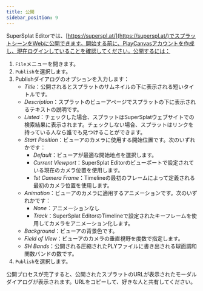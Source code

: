 ```yaml
---
title: 公開
sidebar_position: 9
---
```


SuperSplat Editorでは、[https://superspl.at/](https://superspl.at/)でスプラットシーンをWebに公開できます。開始する前に、PlayCanvasアカウントを作成し、現在ログインしていることを確認してください。公開するには：

1. `File`メニューを開きます。
2. `Publish`を選択します。
3. Publishダイアログのオプションを入力します：
    * _Title_：公開されるとスプラットのサムネイルの下に表示される短いタイトルです。
    * _Description_：スプラットのビューアページでスプラットの下に表示されるテキストの説明です。
    * _Listed_：チェックした場合、スプラットはSuperSplatウェブサイトでの検索結果に表示されます。チェックしない場合、スプラットはリンクを持っている人なら誰でも見つけることができます。
    * _Start Position_：ビューアのカメラに使用する開始位置です。次のいずれかです：
        * _Default_：ビューアが最適な開始地点を選択します。
        * _Current Viewport_：SuperSplat Editorのビューポートで設定されている現在のカメラ位置を使用します。
        * _1st Camera Frame_：Timelineの最初のフレームによって定義される最初のカメラ位置を使用します。
    * _Animation_：ビューアのカメラに適用するアニメーションです。次のいずれかです：
        * _None_：アニメーションなし
        * _Track_：SuperSplat EditorのTimelineで設定されたキーフレームを使用してカメラをアニメーション化します。
    * _Background_：ビューアの背景色です。
    * _Field of View_：ビューアのカメラの垂直視野を度数で指定します。
    * _SH Bands_：公開される圧縮されたPLYファイルに書き出される球面調和関数バンドの数です。
4. `Publish`を選択します。

公開プロセスが完了すると、公開されたスプラットのURLが表示されたモーダルダイアログが表示されます。URLをコピーして、好きな人と共有してください。
